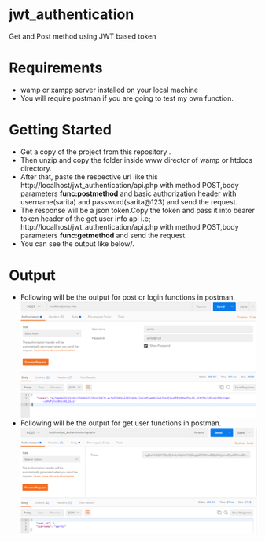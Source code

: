 # jwt_authentication
Get and Post method using JWT based token

# Requirements
- wamp or xampp server installed on your local machine
- You will require postman if you are going to test my own function.

# Getting Started
* Get a copy of the project from this repository .
* Then unzip and copy the folder inside www director of wamp or htdocs directory.
* After that, paste the respective url like this http://localhost/jwt_authentication/api.php with method POST,body parameters <b>func:postmethod</b> and basic authorization header with username(sarita) and password(sarita@123) and send the request.
* The response will be a json token.Copy the token and pass it into bearer token header of the get user info api i.e; http://localhost/jwt_authentication/api.php with method POST,body parameters <b>func:getmethod</b> and send the request.
* You can see the output like below/.


# Output
* Following will be the output for post or login functions in postman.
![Alt text](https://github.com/sawreeta/jwt_authentication/blob/master/post_method.png)
* Following will be the output for get user functions in postman.
![Alt text](https://github.com/sawreeta/jwt_authentication/blob/master/get_method.png)
